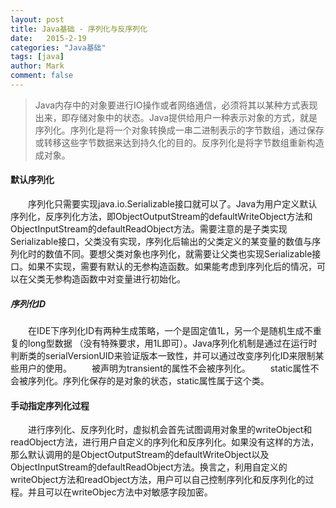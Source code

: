 ```yaml
---
layout: post
title: Java基础 - 序列化与反序列化
date:   2015-2-19
categories: "Java基础"
tags: [java]
author: Mark
comment: false
---
```


> Java内存中的对象要进行IO操作或者网络通信，必须将其以某种方式表现出来，即存储对象中的状态。Java提供给用户一种表示对象的方式，就是序列化。序列化是将一个对象转换成一串二进制表示的字节数组，通过保存或转移这些字节数据来达到持久化的目的。反序列化是将字节数组重新构造成对象。


#### 默认序列化
　　序列化只需要实现java.io.Serializable接口就可以了。Java为用户定义默认序列化，反序列化方法，即ObjectOutputStream的defaultWriteObject方法和ObjectInputStream的defaultReadObject方法。需要注意的是子类实现Serializable接口，父类没有实现，序列化后输出的父类定义的某变量的数值与序列化时的数值不同。要想父类对象也序列化，就需要让父类也实现Serializable接口。如果不实现，需要有默认的无参构造函数。如果能考虑到序列化后的情况，可以在父类无参构造函数中对变量进行初始化。
##### 序列化ID
　　在IDE下序列化ID有两种生成策略，一个是固定值1L，另一个是随机生成不重复的long型数据 （没有特殊要求，用1L即可）。Java序列化机制是通过在运行时判断类的serialVersionUID来验证版本一致性，并可以通过改变序列化ID来限制某些用户的使用。
　　被声明为transient的属性不会被序列化。
　　static属性不会被序列化。序列化保存的是对象的状态，static属性属于这个类。
  
#### 手动指定序列化过程
　　进行序列化、反序列化时，虚拟机会首先试图调用对象里的writeObject和readObject方法，进行用户自定义的序列化和反序列化。如果没有这样的方法，那么默认调用的是ObjectOutputStream的defaultWriteObject以及ObjectInputStream的defaultReadObject方法。换言之，利用自定义的writeObject方法和readObject方法，用户可以自己控制序列化和反序列化的过程。并且可以在writeObjec方法中对敏感字段加密。